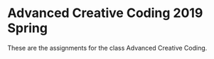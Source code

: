 # Advanced Creative Coding 2019 Spring
These are the assignments for the class Advanced Creative Coding.
